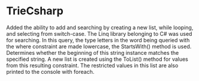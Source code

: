 # TrieCsharp
Added the ability to add and searching by creating a new list, while looping, and selecting from switch-case. 
The Linq library belonging to C# was used for searching. 
In this query, the type letters in the word being queried with the where constraint are made lowercase, the StartsWith() method is used. 
Determines whether the beginning of this string instance matches the specified string. 
A new list is created using the ToList() method for values from this resulting constraint. 
The restricted values in this list are also printed to the console with foreach.
